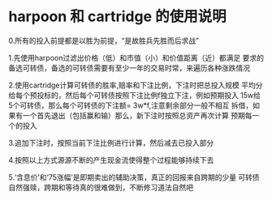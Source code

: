 # harpoon 和 cartridge 的使用说明
0.所有的投入前提都是以胜为前提，“是故胜兵先胜而后求战”

1.先使用harpoon过滤出价格（低）和市值（小）和价值距离（近）都满足
要求的备选可转债，备选的可转债需要有至少一年的交易时常，来遍历各种涨跌情况

2.使用cartridge计算可转债的胜率,赔率和下注比例，下注时把总投入规模
平均分给每个预投标的，然后每个可转债按照下注比例f独立下注，例如预期投入
15w给5个可转债，那么每个可转债的下注额= 3w*f,注意剩余部分一般不相互
拆借，如果有一个首先退出（包括赢和输）那么，新下注时按照总资产再次计算
预期每一个的投入

3.追加下注时，按照当前下注比例进行计算，然后减去已投入部分

4.按照以上方式源源不断的产生现金流使得整个过程能够持续下去

5.‘含息价’和‘75涨幅’是即期卖出的辅助决策，真正的回报来自跨期的少量
可转债自然强赎，跨期和等待真的很难做到，不断修习道法自然吧